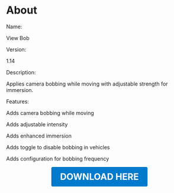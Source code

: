 # About

Name:

View Bob

Version:

1.14

Description:

Applies camera bobbing while moving with adjustable strength for immersion.

Features:

Adds camera bobbing while moving

Adds adjustable intensity

Adds enhanced immersion

Adds toggle to disable bobbing in vehicles

Adds configuration for bobbing frequency

<p align="center"><a href="https://github.com/LiliaFramework/Modules/raw/refs/heads/gh-pages/viewbob.zip" style="display:inline-block;padding:12px 24px;font-size:1.5rem;font-weight:bold;text-decoration:none;color:#fff;background-color:var(--md-primary-fg-color,#007acc);border-radius:4px;">DOWNLOAD HERE</a></p>